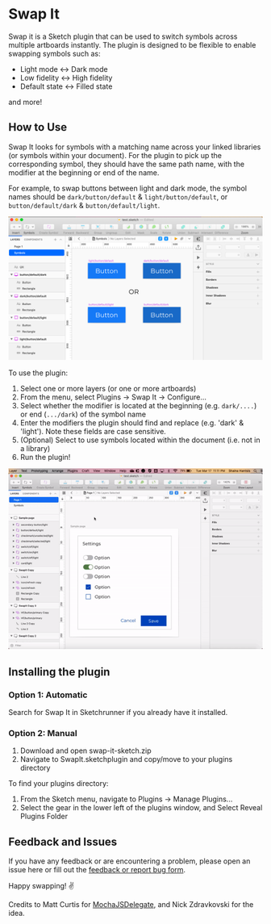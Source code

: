 # Swap It
Swap it is a Sketch plugin that can be used to switch symbols across multiple artboards instantly. The plugin is designed to be flexible to enable swapping symbols such as:
* Light mode ↔ Dark mode
* Low fidelity ↔ High fidelity
* Default state ↔ Filled state

and more!

## How to Use
Swap It looks for symbols with a matching name across your linked libraries (or symbols within your document). For the plugin to pick up the corresponding symbol, they should have the same path name, with the modifier at the beginning or end of the name. 

For example, to swap buttons between light and dark mode, the symbol names should be `dark/button/default` & `light/button/default`, or `button/default/dark` & `button/default/light`.

![Image symbol buttons](https://github.com/shantsis/swap-it-sketch/blob/initial/readME-images/light-dark-buttons.png)


To use the plugin:
1. Select one or more layers (or one or more artboards)
2. From the menu, select Plugins → Swap It → Configure...
3. Select whether the modifier is located at the beginning (e.g. `dark/....`) or end (`.../dark`) of the symbol name
4. Enter the modifiers the plugin should find and replace (e.g. 'dark' & 'light'). Note these fields are case sensitive.
5. (Optional) Select to use symbols located within the document (i.e. not in a library)
6. Run the plugin!

![GIF of using the plugin](https://github.com/shantsis/swap-it-sketch/blob/initial/readME-images/demo.gif)

## Installing the plugin

### Option 1: Automatic
Search for Swap It in Sketchrunner if you already have it installed.

### Option 2: Manual
1. Download and open swap-it-sketch.zip
2. Navigate to SwapIt.sketchplugin and copy/move to your plugins directory

To find your plugins directory:
1. From the Sketch menu, navigate to Plugins → Manage Plugins...
2. Select the gear in the lower left of the plugins window, and Select Reveal Plugins Folder

## Feedback and Issues
If you have any feedback or are encountering a problem, please open an issue here or fill out the [feedback or report bug form](https://forms.gle/FfKRM377zF5X497p6).


Happy swapping! :v:

Credits to Matt Curtis for [MochaJSDelegate](https://github.com/matt-curtis/MochaJSDelegate), and Nick Zdravkovski for the idea.
